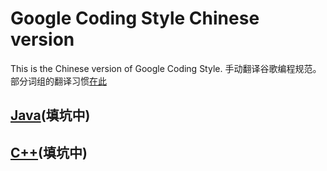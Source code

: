 # Google Coding Style Chinese version
This is the Chinese version of Google Coding Style. 手动翻译谷歌编程规范。
部分词组的翻译习惯[在此](https://github.com/Tony-Hu/Google.Coding.Style-Chinese/blob/master/convention.md)
## [Java](https://github.com/Tony-Hu/Google.Coding.Style-Chinese/blob/master/java.md)(填坑中)
## [C++](https://github.com/Tony-Hu/Google.Coding.Style-Chinese/blob/master/cpp.md)(填坑中)
